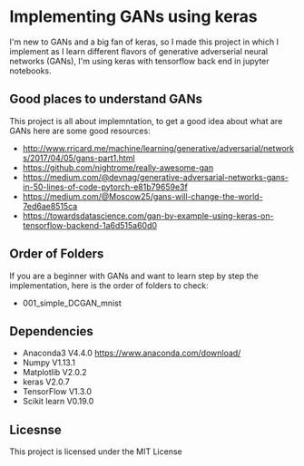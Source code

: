 # Implementing GANs using keras

I'm new to GANs and a big fan of keras, so I made this project in which I implement as I learn different flavors of generative adverserial neural networks (GANs), I'm using keras with tensorflow back end in jupyter notebooks.

## Good places to understand GANs
This project is all about implemntation, to get a good idea about what are GANs here are some good resources:
- http://www.rricard.me/machine/learning/generative/adversarial/networks/2017/04/05/gans-part1.html
- https://github.com/nightrome/really-awesome-gan
- https://medium.com/@devnag/generative-adversarial-networks-gans-in-50-lines-of-code-pytorch-e81b79659e3f
- https://medium.com/@Moscow25/gans-will-change-the-world-7ed6ae8515ca
- https://towardsdatascience.com/gan-by-example-using-keras-on-tensorflow-backend-1a6d515a60d0

## Order of Folders
If you are a beginner with GANs and want to learn step by step the implementation, here is the order of folders to check:
- 001_simple_DCGAN_mnist


## Dependencies 
- Anaconda3 V4.4.0 https://www.anaconda.com/download/
- Numpy V1.13.1
- Matplotlib V2.0.2
- keras V2.0.7
- TensorFlow V1.3.0
- Scikit learn V0.19.0

## Licesnse
This project is licensed under the MIT License 